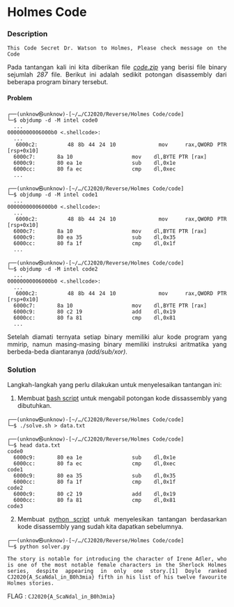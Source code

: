 <div style="text-align: justify">

# Holmes Code

### Description
```
This Code Secret Dr. Watson to Holmes, Please check message on the Code
```

Pada tantangan kali ini kita diberikan file *[code.zip](code.zip)* yang berisi file binary sejumlah *287* file. Berikut ini adalah sedikit potongan disassembly dari beberapa program binary tersebut.

#### Problem
```
┌──(unknow㉿unknow)-[~/…/CJ2020/Reverse/Holmes Code/code]
└─$ objdump -d -M intel code0
  ...
00000000006000b0 <.shellcode>:
  ...
  6000c2:       48 8b 44 24 10          mov    rax,QWORD PTR [rsp+0x10]
  6000c7:       8a 10                   mov    dl,BYTE PTR [rax]
  6000c9:       80 ea 1e                sub    dl,0x1e
  6000cc:       80 fa ec                cmp    dl,0xec
  ...

┌──(unknow㉿unknow)-[~/…/CJ2020/Reverse/Holmes Code/code]
└─$ objdump -d -M intel code1
  ...
00000000006000b0 <.shellcode>:
  ...
  6000c2:       48 8b 44 24 10          mov    rax,QWORD PTR [rsp+0x10]
  6000c7:       8a 10                   mov    dl,BYTE PTR [rax]
  6000c9:       80 ea 35                sub    dl,0x35
  6000cc:       80 fa 1f                cmp    dl,0x1f
  ...

┌──(unknow㉿unknow)-[~/…/CJ2020/Reverse/Holmes Code/code]
└─$ objdump -d -M intel code2
  ...
00000000006000b0 <.shellcode>:
  ...
  6000c2:       48 8b 44 24 10          mov    rax,QWORD PTR [rsp+0x10]
  6000c7:       8a 10                   mov    dl,BYTE PTR [rax]
  6000c9:       80 c2 19                add    dl,0x19
  6000cc:       80 fa 81                cmp    dl,0x81
  ...
```

Setelah diamati ternyata setiap binary memiliki alur kode program yang mmirip, namun masing-masing binary memiliki instruksi aritmatika yang berbeda-beda diantaranya *(add/sub/xor)*.

### Solution

Langkah-langkah yang perlu dilakukan untuk menyelesaikan tantangan ini:
1. Membuat [bash script](solve.sh) untuk mengabil potongan kode dissassembly yang dibutuhkan.
```
┌──(unknow㉿unknow)-[~/…/CJ2020/Reverse/Holmes Code/code]
└─$ ./solve.sh > data.txt

┌──(unknow㉿unknow)-[~/…/CJ2020/Reverse/Holmes Code/code]
└─$ head data.txt
code0
  6000c9:       80 ea 1e                sub    dl,0x1e
  6000cc:       80 fa ec                cmp    dl,0xec
code1
  6000c9:       80 ea 35                sub    dl,0x35
  6000cc:       80 fa 1f                cmp    dl,0x1f
code2
  6000c9:       80 c2 19                add    dl,0x19
  6000cc:       80 fa 81                cmp    dl,0x81
code3
```
2. Membuat [python script](solver.py) untuk menyelesikan tantangan berdasarkan kode disassembly yang sudah kita dapatkan sebelumnya.
```
┌──(unknow㉿unknow)-[~/…/CJ2020/Reverse/Holmes Code/code]
└─$ python solver.py

The story is notable for introducing the character of Irene Adler, who is one of the most notable female characters in the Sherlock Holmes series, despite appearing in only one story.[1] Doyle ranked CJ2020{A_ScaNdal_in_B0h3mia} fifth in his list of his twelve favourite Holmes stories.
```

FLAG : `CJ2020{A_ScaNdal_in_B0h3mia}`

</div>
